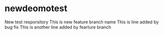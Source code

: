 # newdeomotest
New test resporsitory
This is new feature branch name
This is line added by bug fix
This is another line added by fearture branch 
